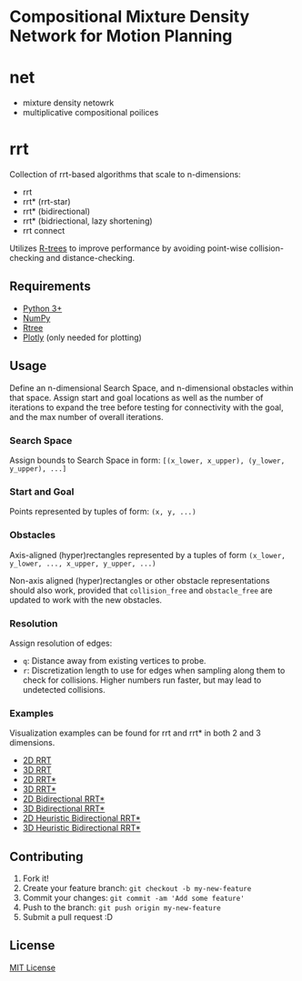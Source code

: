 # Compositional Mixture Density Network for Motion Planning

# net 
- mixture density netowrk
- multiplicative compositional poilices


# rrt
Collection of rrt-based algorithms that scale to n-dimensions:
- rrt
- rrt* (rrt-star)
- rrt* (bidirectional)
- rrt* (bidriectional, lazy shortening)
- rrt connect

Utilizes [R-trees](https://en.wikipedia.org/wiki/R-tree) to improve performance by avoiding point-wise collision-checking and distance-checking.

## Requirements
- [Python 3+](https://www.python.org/downloads/)
- [NumPy](http://www.numpy.org/)
- [Rtree](https://pypi.python.org/pypi/Rtree/)
- [Plotly](https://plot.ly/python/getting-started/) (only needed for plotting)

## Usage
Define an n-dimensional Search Space, and n-dimensional obstacles within that space. Assign start and goal locations as well as the number of iterations to expand the tree before testing for connectivity with the goal, and the max number of overall iterations.

### Search Space
Assign bounds to Search Space in form: `[(x_lower, x_upper), (y_lower, y_upper), ...]`

### Start and Goal
Points represented by tuples of form: `(x, y, ...)`

### Obstacles
Axis-aligned (hyper)rectangles represented by a tuples of form `(x_lower, y_lower, ..., x_upper, y_upper, ...)`

Non-axis aligned (hyper)rectangles or other obstacle representations should also work, provided that `collision_free` and `obstacle_free` are updated to work with the new obstacles.

### Resolution
Assign resolution of edges:
- `q`: Distance away from existing vertices to probe.
- `r`: Discretization length to use for edges when sampling along them to check for collisions. Higher numbers run faster, but may lead to undetected collisions.

### Examples
Visualization examples can be found for rrt and rrt* in both 2 and 3 dimensions.
- [2D RRT](https://plot.ly/~szanlongo/79/plot/)
- [3D RRT](https://plot.ly/~szanlongo/81/plot/)
- [2D RRT*](https://plot.ly/~szanlongo/83/plot/)
- [3D RRT*](https://plot.ly/~szanlongo/89/plot/)
- [2D Bidirectional RRT*](https://plot.ly/~szanlongo/85/plot/)
- [3D Bidirectional RRT*](https://plot.ly/~szanlongo/87/plot/)
- [2D Heuristic Bidirectional RRT*](https://plot.ly/~szanlongo/91/plot/)
- [3D Heuristic Bidirectional RRT*](https://plot.ly/~szanlongo/93/plot/)

## Contributing

1. Fork it!
2. Create your feature branch: `git checkout -b my-new-feature`
3. Commit your changes: `git commit -am 'Add some feature'`
4. Push to the branch: `git push origin my-new-feature`
5. Submit a pull request :D

## License

[MIT License](https://github.com/motion-planning/rrt-algorithms/blob/master/LICENSE)

